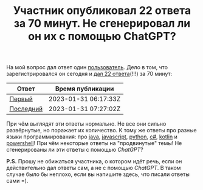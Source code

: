 ﻿---
title: "Участник опубликовал 22 ответа за 70 минут. Не сгенерировал ли он их с помощью ChatGPT?"
se.owner.user_id: 532877
se.owner.display_name: "Зонтик"
se.owner.link: "https://ru.meta.stackoverflow.com/users/532877/%d0%97%d0%be%d0%bd%d1%82%d0%b8%d0%ba"
se.link: "https://ru.meta.stackoverflow.com/questions/12327/%d0%a3%d1%87%d0%b0%d1%81%d1%82%d0%bd%d0%b8%d0%ba-%d0%be%d0%bf%d1%83%d0%b1%d0%bb%d0%b8%d0%ba%d0%be%d0%b2%d0%b0%d0%bb-22-%d0%be%d1%82%d0%b2%d0%b5%d1%82%d0%b0-%d0%b7%d0%b0-70-%d0%bc%d0%b8%d0%bd%d1%83%d1%82-%d0%9d%d0%b5-%d1%81%d0%b3%d0%b5%d0%bd%d0%b5%d1%80%d0%b8%d1%80%d0%be%d0%b2%d0%b0%d0%bb-%d0%bb%d0%b8-%d0%be%d0%bd-%d0%b8%d1%85-%d1%81-%d0%bf%d0%be%d0%bc%d0%be%d1%89%d1%8c%d1%8e-c"
se.question_id: 12327
se.post_type: question
---
<p>На мой вопрос дал ответ один <a href="https://ru.stackoverflow.com/users/540296/andrei-popruha">пользователь</a>. Дело в том, что зарегистрировался он сегодня и <a href="https://ru.stackoverflow.com/users/540296/andrei-popruha?tab=answers">дал 22 ответа</a>(!!!) за 70 минут:</p>
<div class="s-table-container">
<table class="s-table">
<thead>
<tr>
<th>Ответ</th>
<th>Время публикации</th>
</tr>
</thead>
<tbody>
<tr>
<td><a href="https://ru.stackoverflow.com/a/1491546">Первый</a></td>
<td>2023-01-31 06:17:33Z</td>
</tr>
<tr>
<td><a href="https://ru.stackoverflow.com/a/1491581">Последний</a></td>
<td>2023-01-31 07:27:02Z</td>
</tr>
</tbody>
</table>
</div>
<p>При чём выглядят эти ответы нормально. Не все они сильно развёрнутые, но поражает их количество. К тому же ответы про разные языки программирования: про <a href="https://ru.stackoverflow.com/questions/tagged/java" class="post-tag" title="показать вопросы с меткой [java]" aria-label="показать вопросы с меткой [java]" rel="tag" aria-labelledby="java-container">java</a>, <a href="https://ru.stackoverflow.com/questions/tagged/javascript" class="post-tag" title="показать вопросы с меткой [javascript]" aria-label="показать вопросы с меткой [javascript]" rel="tag" aria-labelledby="javascript-container">javascript</a>, <a href="https://ru.stackoverflow.com/questions/tagged/python" class="post-tag" title="показать вопросы с меткой [python]" aria-label="показать вопросы с меткой [python]" rel="tag" aria-labelledby="python-container">python</a>, <a href="https://ru.stackoverflow.com/questions/tagged/%d1%81%23" class="post-tag" title="показать вопросы с меткой [с#]" aria-label="показать вопросы с меткой [с#]" rel="tag" aria-labelledby="с#-container">с#</a>, <a href="https://ru.stackoverflow.com/questions/tagged/kotlin" class="post-tag" title="показать вопросы с меткой [kotlin]" aria-label="показать вопросы с меткой [kotlin]" rel="tag" aria-labelledby="kotlin-container">kotlin</a> и <a href="https://ru.stackoverflow.com/questions/tagged/powershell" class="post-tag" title="показать вопросы с меткой [powershell]" aria-label="показать вопросы с меткой [powershell]" rel="tag" aria-labelledby="powershell-container">powershell</a>! При чём некоторые ответы на &quot;продвинутые&quot; темы! Не сгенерированы ли эти ответы с помощью <em>ChatGPT</em>?</p>
<p><strong>P.S.</strong> Прошу не обижаться участника, о котором идёт речь, если он действительно дал ответы сам, а не с помощью <em>ChatGPT</em>. В таком случае было бы неплохо, если вы напишите здесь, что писали ответы сами =).</p>
